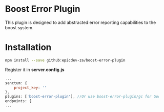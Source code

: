 # Boost Error Plugin
This plugin is designed to add abstracted error reporting capabilities to the boost system.

# Installation
```sh
npm install --save github:epicdev-za/boost-error-plugin
```

Register it in **server.config.js**
```js
...
sanctum: {
    project_key: ''
},
plugins: ['boost-error-plugin'], //Or use boost-error-plugin/gc for Google Cloud Error Reporting
endpoints: {
...
```
